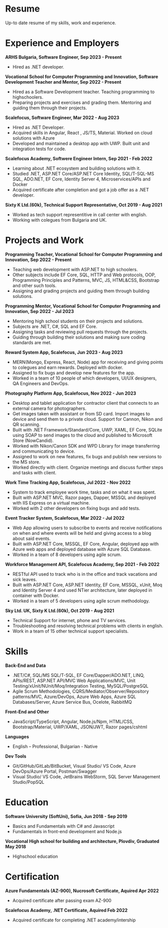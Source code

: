 # Resume
Up-to date resume of my skills, work and experience.

# Experience and Employers

**ARHS Bulgaria, Software Engineer, Sep 2023 - Present**
- Hired as .NET developer.

**Vocational School for Computer Programming and Innovation, Software Development Teacher and Mentor, Sep 2022 - Present**
- Hired as a Software Development teacher. Teaching programming to highschoolers.
- Preparing projects and exercises and grading them. Mentoring and guiding them through their projects.

**Scalefocus, Software Engineer, Mar 2022 - Aug 2023**
- Hired as .NET Developer.
- Acquired skills in Angular, React , JS/TS, Material. Worked on cloud solutions with Azure
- Developed and maintained a desktop app with UWP. Built unit and integration tests for code.
  
**Scalefocus Academy, Softwere Engineer Intern, Sep 2021 - Feb 2022**
- Learning about .NET ecosystem and building solutions with it.
- Studied .NET, ASP.NET Core/ASP.NET Core Identity, SQL/T-SQL-MS SQL, ADO.NET, EF Core, Identity Server 4, Microservices/APIs and Docker
- Acquired certificate after completion and got a job offer as a .NET developer.

**Sixty K Ltd.(60k), Technical Support Representative, Oct 2019 - Aug 2021**
- Worked as tech support representitive in call center with english.
- Working with colegues from Bulgaria and UK.

# Projects and Work

**Programming Teacher, Vocational School for Computer Programming and Innovation, Sep 2022 - Present**
- Teaching web development with ASP.NET to high schoolers.
- Other subjects include EF Core, SQL, HTTP and Web protocols, OOP, Programming Principles and Patterns, MVC, JS, HTML&CSS, Bootstrap and other such tools.
- Assigning and grading projects and guiding them through building solutions.

**Programming Mentor, Vocational School for Computer Programming and Innovation, Sep 2022 - Jul 2023**
- Mentoring high school students on their projects and solutions.
- Subjects are .NET, C#, SQL and EF Core.
- Assigning tasks and reviewing pull requests through the projects.
- Guiding through building their solutions and making sure coding standards are met.

**Reward System App, Scalefocus, Jun 2023 - Aug 2023**
- MERN(Mongo, Express, React, Node) app for receiving and giving points to colegues and earn rewards. Deployed with docker.
- Assigned to fix bugs and develop new features for the app.
- Worked in a team of 10 people of which developers, UI/UX designers, QA Engineers and DevOps.

**Photography Platform App, Scalefocus, Nov 2022 - Jun 2023**
- Desktop and tablet application for contractor client that connects to an external camera for photographers.
- Get images taken with assistant or from SD card. Import images to device and send them to a private cloud. Support for Cannon, Nikon and QR scanning.
- Built with .NET Framework/Standard/Core, UWP, XAML, EF Core, SQLite using SOAP to send images to the cloud and published to Microsoft Store (NowCandid).
- Worked with Nikon/Canon SDK and WPD Library for image transferring and communicating to device.
- Assigned to work on new features, fix bugs and publish new versions to the MS store.
- Worked directly with client. Organize meetings and discuss further steps and tasks with client.

**Work Time Tracking App, Scalefocus, Jul 2022 - Nov 2022**
- System to track employee work time, tasks and on what it was spent.
- Built with ASP.NET MVC, Razor pages, Dapper, MSSQL and deployed with IIS Express on a virtual machine.
- Worked with 2 other developers on fixing bugs and add tests.

**Event Tracker System, Scalefocus, Mar 2022 - Jul 2022**
- Web App allowing users to subscribe to events and receive notifications on when and where events will be held and giving access to a blog about said events.
- Built with ASP.NET Core, MSSQL, EF Core, Angular, deployed app with Azure web apps and deployed database with Azure SQL Database.
- Worked in a team of 8 developers using agile scrum.

**Workforce Management API, Scalefocus Academy, Sep 2021 - Feb 2022**
- RESTful API used to track who is in the office and track vacations and sick leaves.
- Built with ASP.NET Core, ASP.NET Identity, EF Core, MSSQL, xUnit, Moq and Identity Server 4 and used NTier architecture, later deployed in container with Docker.
- Worked in a team of 5 developers using agile scrum methodology.

**Sky Ltd. UK, Sixty K Ltd.(60k), Oct 2019 - Aug 2021**
- Technical Support for internet, phone and TV services.
- Troubleshooting and resolving technical problems with clients in english.
- Work in a team of 15 other technical support specialists.

# Skills

**Back-End and Data**
- .NET/C#, SQL/MS SQL/T-SQL, EF Core/Dapper/ADO.NET, LINQ, APIs/REST, ASP.NET API/MVC Web Applications/MVC, Unit Testing/xUnit/NUnit/Moq/Integration Testing, MySQL/PostgreSQL
- Agile Scrum Methodologies, CQRS/Mediator/Observer/Repository patterns/MVC, Azure/DevOps, Azure Web Apps, Azure SQL Databases/Server, Azure Service Bus, Ocelote, RabbitMQ

**Front-End and Other**
- JavaScript/TypeScript, Angular, Node.js/Npm, HTML/CSS, Bootstrap/Material, UWP/XAML, JSON/JWT, Razor pages/cshtml

**Languages**
- English – Professional, Bulgarian - Native

**Dev Tools**
- Git/GitHub/GitLab/BitBucket, Visual Studio/ VS Code, Azure DevOps/Azure Portal, Postman/Swagger
- Visual Studio/ VS Code, JetBrains WebStorm, SQL Server Management Studio/PopSQL

# Education

**Software University (SoftUni), Sofia, Jun 2018 - Sep 2019**
- Basics and Fundamentals with C# and Javascript
- Fundamentals in front-end development and Node.js

**Vocational High school for building and architecture, Plovdiv, Graduated May 2018**
- Highschool education

# Certification

**Azure Fundamentals (AZ-900), Nucrosoft Certificate, Aquired Apr 2022**
- Acquired certificate after passing exam AZ-900

**Scalefocus Academy, .NET Certificate, Aquired Feb 2022**
- Acquired certificate for completing .NET academy/intership
